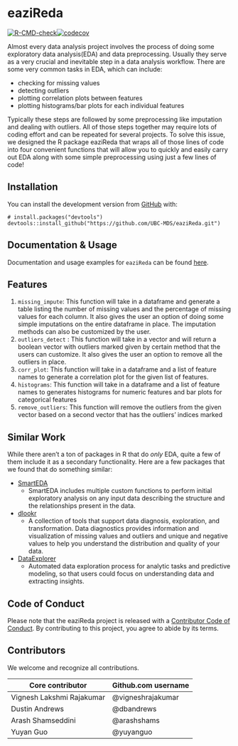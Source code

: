 
<!-- README.md is generated from README.Rmd. Please edit that file -->

# eaziReda

<!-- badges: start -->

[![R-CMD-check](https://github.com/UBC-MDS/eaziReda/workflows/R-CMD-check/badge.svg)](https://github.com/UBC-MDS/eaziReda/actions)[![codecov](https://codecov.io/gh/UBC-MDS/eaziReda/branch/master/graph/badge.svg)](https://codecov.io/gh/UBC-MDS/eaziReda)
<!-- badges: end -->

Almost every data analysis project involves the process of doing some
exploratory data analysis(EDA) and data preprocessing. Usually they
serve as a very crucial and inevitable step in a data analysis workflow.
There are some very common tasks in EDA, which can include:

-   checking for missing values
-   detecting outliers
-   plotting correlation plots between features
-   plotting histograms/bar plots for each individual features

Typically these steps are followed by some preprocessing like imputation
and dealing with outliers. All of those steps together may require lots
of coding effort and can be repeated for several projects. To solve this
issue, we designed the R package eaziReda that wraps all of those lines
of code into four convenient functions that will allow you to quickly
and easily carry out EDA along with some simple preprocessing using just
a few lines of code!

## Installation

You can install the development version from
[GitHub](https://github.com/) with:

    # install.packages("devtools")
    devtools::install_github("https://github.com/UBC-MDS/eaziReda.git")

## Documentation & Usage

Documentation and usage examples for `eaziReda` can be found
[here](https://ubc-mds.github.io/eaziReda/).

## Features

1.  `missing_impute`: This function will take in a dataframe and
    generate a table listing the number of missing values and the
    percentage of missing values for each column. It also gives the user
    an option of doing some simple imputations on the entire dataframe
    in place. The imputation methods can also be customized by the user.
2.  `outliers_detect` : This function will take in a vector and will
    return a boolean vector with outliers marked given by certain method
    that the users can customize. It also gives the user an option to
    remove all the outliers in place.
3.  `corr_plot`: This function will take in a dataframe and a list of
    feature names to generate a correlation plot for the given list of
    features.
4.  `histograms`: This function will take in a dataframe and a list of
    feature names to generates histograms for numeric features and bar
    plots for categorical features
5.  `remove_outliers`: This function will remove the outliers from the
    given vector based on a second vector that has the outliers’ indices
    marked

## Similar Work

While there aren’t a ton of packages in R that do *only* EDA, quite a
few of them include it as a secondary functionality. Here are a few
packages that we found that do something similar:

-   [SmartEDA](https://cran.r-project.org/web/packages/SmartEDA/vignettes/SmartEDA.html)
    -   SmartEDA includes multiple custom functions to perform initial
        exploratory analysis on any input data describing the structure
        and the relationships present in the data.
-   [dlookr](https://cran.r-project.org/web/packages/dlookr/index.html)
    -   A collection of tools that support data diagnosis, exploration,
        and transformation. Data diagnostics provides information and
        visualization of missing values and outliers and unique and
        negative values to help you understand the distribution and
        quality of your data.
-   [DataExplorer](https://www.rdocumentation.org/packages/DataExplorer/versions/0.8.1)
    -   Automated data exploration process for analytic tasks and
        predictive modeling, so that users could focus on understanding
        data and extracting insights.

## Code of Conduct

Please note that the eaziReda project is released with a [Contributor
Code of
Conduct](https://contributor-covenant.org/version/2/0/CODE_OF_CONDUCT.html).
By contributing to this project, you agree to abide by its terms.

## Contributors

We welcome and recognize all contributions.

| Core contributor          | Github.com username |
|---------------------------|---------------------|
| Vignesh Lakshmi Rajakumar | @vigneshrajakumar   |
| Dustin Andrews            | @dbandrews          |
| Arash Shamseddini         | @arashshams         |
| Yuyan Guo                 | @yuyanguo           |
